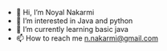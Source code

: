 - 👋 Hi, I’m Noyal Nakarmi
- 👀 I’m interested in Java and python
- 🌱 I’m currently learning basic java
- 📫 How to reach me n.nakarmi@gmail.com

<!---
Noyal080/Noyal080 is a ✨ special ✨ repository because its `README.md` (this file) appears on your GitHub profile.
You can click the Preview link to take a look at your changes.
--->

